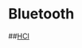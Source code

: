 # Bluetooth

##[HCI](https://www.amd.e-technik.uni-rostock.de/ma/gol/lectures/wirlec/bluetooth_info/)



<!--stackedit_data:
eyJoaXN0b3J5IjpbMzQzMjA4NTY5LDExMDIxNTA0MTFdfQ==
-->